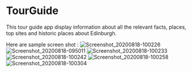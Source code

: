# TourGuide
This tour guide app display information about all the relevant facts, places, top sites and historic places about Edinburgh. 

Here are sample screen shot : 
![Screenshot_20200818-100226](https://user-images.githubusercontent.com/19603894/90470906-4f1ee900-e13a-11ea-939b-2dd93a664a96.png) ![Screenshot_20200818-095011](https://user-images.githubusercontent.com/19603894/90470911-547c3380-e13a-11ea-80f7-cb7b2a4127df.png) 
![Screenshot_20200818-100233](https://user-images.githubusercontent.com/19603894/90470935-64941300-e13a-11ea-95b1-d3075a28c33a.png) ![Screenshot_20200818-100242](https://user-images.githubusercontent.com/19603894/90471010-9a38fc00-e13a-11ea-9cb9-1b298cc6d571.png)
![Screenshot_20200818-100258](https://user-images.githubusercontent.com/19603894/90471035-ad4bcc00-e13a-11ea-9346-c0becb8902d2.png) ![Screenshot_20200818-100304](https://user-images.githubusercontent.com/19603894/90471057-bfc60580-e13a-11ea-95f6-94db99d65e05.png)

